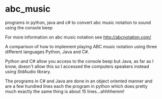 abc_music
=========

programs in python, java and c# to convert abc music notation to sound using the console beep 


For more information on abc music notation see http://abcnotation.com/

A comparison of how to implement playing ABC music notation using three different languages Python, Java and C#.

Python and C# allow you access to the console beep but Java, as far as I know, doesn't allow this so I accessed the 
computers speakers instead using StdAudio library.

The programs in C# and Java are done in an object oriented manner and are a few hundred lines each the program in
python which does pretty much exactly the same thing is about 15 lines...ahhhhemm!

